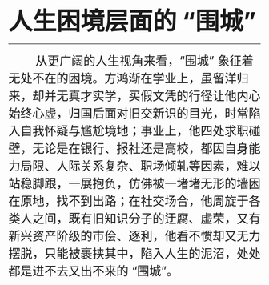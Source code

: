 <font size=7>**人生困境层面的 “围城”**</font>

---

<font size=5>&nbsp;&nbsp;&nbsp;&nbsp;&nbsp;&nbsp;&nbsp;&nbsp;从更广阔的人生视角来看，“围城” 象征着无处不在的困境。方鸿渐在学业上，虽留洋归来，却并无真才实学，买假文凭的行径让他内心始终心虚，归国后面对旧交新识的目光，时常陷入自我怀疑与尴尬境地；事业上，他四处求职碰壁，无论是在银行、报社还是高校，都因自身能力局限、人际关系复杂、职场倾轧等因素，难以站稳脚跟，一展抱负，仿佛被一堵堵无形的墙困在原地，找不到出路；在社交场合，他周旋于各类人之间，既有旧知识分子的迂腐、虚荣，又有新兴资产阶级的市侩、逐利，他看不惯却又无力摆脱，只能被裹挟其中，陷入人生的泥沼，处处都是进不去又出不来的 “围城”。